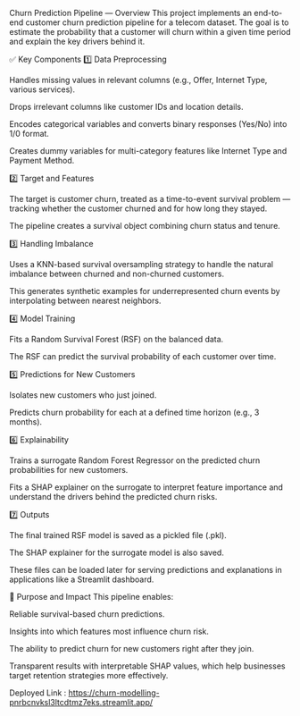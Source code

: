Churn Prediction Pipeline — Overview
This project implements an end-to-end customer churn prediction pipeline for a telecom dataset. The goal is to estimate the probability that a customer will churn within a given time period and explain the key drivers behind it.

✅ Key Components
1️⃣ Data Preprocessing

Handles missing values in relevant columns (e.g., Offer, Internet Type, various services).

Drops irrelevant columns like customer IDs and location details.

Encodes categorical variables and converts binary responses (Yes/No) into 1/0 format.

Creates dummy variables for multi-category features like Internet Type and Payment Method.

2️⃣ Target and Features

The target is customer churn, treated as a time-to-event survival problem — tracking whether the customer churned and for how long they stayed.

The pipeline creates a survival object combining churn status and tenure.

3️⃣ Handling Imbalance

Uses a KNN-based survival oversampling strategy to handle the natural imbalance between churned and non-churned customers.

This generates synthetic examples for underrepresented churn events by interpolating between nearest neighbors.

4️⃣ Model Training

Fits a Random Survival Forest (RSF) on the balanced data.

The RSF can predict the survival probability of each customer over time.

5️⃣ Predictions for New Customers

Isolates new customers who just joined.

Predicts churn probability for each at a defined time horizon (e.g., 3 months).

6️⃣ Explainability

Trains a surrogate Random Forest Regressor on the predicted churn probabilities for new customers.

Fits a SHAP explainer on the surrogate to interpret feature importance and understand the drivers behind the predicted churn risks.

7️⃣ Outputs

The final trained RSF model is saved as a pickled file (.pkl).

The SHAP explainer for the surrogate model is also saved.

These files can be loaded later for serving predictions and explanations in applications like a Streamlit dashboard.

🎯 Purpose and Impact
This pipeline enables:

Reliable survival-based churn predictions.

Insights into which features most influence churn risk.

The ability to predict churn for new customers right after they join.

Transparent results with interpretable SHAP values, which help businesses target retention strategies more effectively.



Deployed Link : https://churn-modelling-pnrbcnvksl3ltcdtmz7eks.streamlit.app/ 

